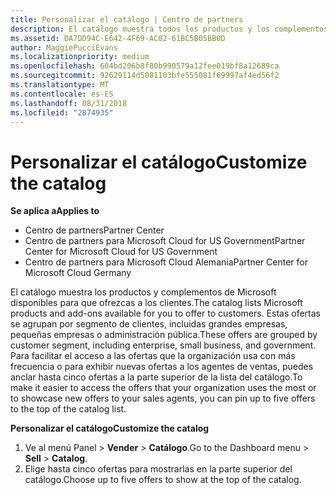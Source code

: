 ```yaml
---
title: Personalizar el catálogo | Centro de partners
description: El catálogo muestra todos los productos y los complementos de Microsoft disponibles para que los vendan los partners.
ms.assetid: DA7DD94C-E642-4F69-AC02-61BC5B05BB0D
author: MaggiePucciEvans
ms.localizationpriority: medium
ms.openlocfilehash: 604bd206b8f80b990579a12fee019bf8a12689ca
ms.sourcegitcommit: 92629114d5081103bfe555081f69997af4ed56f2
ms.translationtype: MT
ms.contentlocale: es-ES
ms.lasthandoff: 08/31/2018
ms.locfileid: "2874935"
---
```

# <a name="customize-the-catalog"></a><span data-ttu-id="84421-103">Personalizar el catálogo</span><span class="sxs-lookup"><span data-stu-id="84421-103">Customize the catalog</span></span>

**<span data-ttu-id="84421-104">Se aplica a</span><span class="sxs-lookup"><span data-stu-id="84421-104">Applies to</span></span>**

-  <span data-ttu-id="84421-105">Centro de partners</span><span class="sxs-lookup"><span data-stu-id="84421-105">Partner Center</span></span>
-  <span data-ttu-id="84421-106">Centro de partners para Microsoft Cloud for US Government</span><span class="sxs-lookup"><span data-stu-id="84421-106">Partner Center for Microsoft Cloud for US Government</span></span>
-  <span data-ttu-id="84421-107">Centro de partners para Microsoft Cloud Alemania</span><span class="sxs-lookup"><span data-stu-id="84421-107">Partner Center for Microsoft Cloud Germany</span></span>

<span data-ttu-id="84421-108">El catálogo muestra los productos y complementos de Microsoft disponibles para que ofrezcas a los clientes.</span><span class="sxs-lookup"><span data-stu-id="84421-108">The catalog lists Microsoft products and add-ons available for you to offer to customers.</span></span> <span data-ttu-id="84421-109">Estas ofertas se agrupan por segmento de clientes, incluidas grandes empresas, pequeñas empresas o administración pública.</span><span class="sxs-lookup"><span data-stu-id="84421-109">These offers are grouped by customer segment, including enterprise, small business, and government.</span></span> <span data-ttu-id="84421-110">Para facilitar el acceso a las ofertas que la organización usa con más frecuencia o para exhibir nuevas ofertas a los agentes de ventas, puedes anclar hasta cinco ofertas a la parte superior de la lista del catálogo.</span><span class="sxs-lookup"><span data-stu-id="84421-110">To make it easier to access the offers that your organization uses the most or to showcase new offers to your sales agents, you can pin up to five offers to the top of the catalog list.</span></span>

**<span data-ttu-id="84421-111">Personalizar el catálogo</span><span class="sxs-lookup"><span data-stu-id="84421-111">Customize the catalog</span></span>**

1.  <span data-ttu-id="84421-112">Ve al menú Panel &gt; **Vender** &gt; **Catálogo**.</span><span class="sxs-lookup"><span data-stu-id="84421-112">Go to the Dashboard menu &gt; **Sell** &gt; **Catalog**.</span></span>
2.  <span data-ttu-id="84421-113">Elige hasta cinco ofertas para mostrarlas en la parte superior del catálogo.</span><span class="sxs-lookup"><span data-stu-id="84421-113">Choose up to five offers to show at the top of the catalog.</span></span>

 

 



